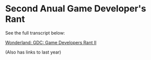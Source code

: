 Second Anual Game Developer's Rant
=========================================

See the full transcript below:

[Wonderland: GDC: Game Developers Rant II](http://crystaltips.typepad.com/wonderland/2006/03/gdc_game_develo.html)

(Also has links to last year)
